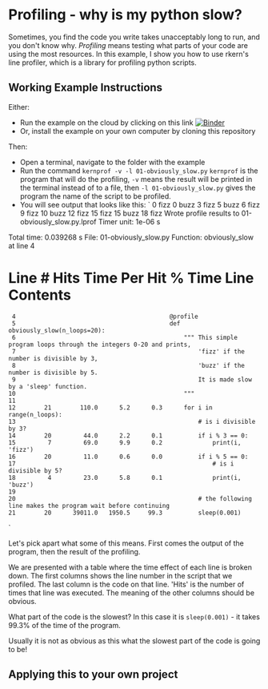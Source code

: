 # Profiling - why is my python slow?
Sometimes, you find the code you write takes unacceptably long to run, and you don't know why.
*Profiling* means testing what parts of your code are using the most resources.
In this example, I show you how to use rkern's line profiler, which is a library for profiling python scripts.

## Working Example Instructions
Either:
* Run the example on the cloud by clicking on this link 
[![Binder](https://mybinder.org/badge_logo.svg)](https://mybinder.org/v2/gh/C-H-Simpson/profiling_example/master)
* Or, install the example on your own computer by cloning this repository

Then:
* Open a terminal, navigate to the folder with the example
* Run the command
	`kernprof -v -l 01-obviously_slow.py`
 `kernprof` is the program that will do the profiling, `-v` means the result will be printed in the terminal instead of to a file, then `-l 01-obviously_slow.py` gives the program the name of the script to be profiled.
* You will see output that looks like this:
`
0 fizz
0 buzz
3 fizz
5 buzz
6 fizz
9 fizz
10 buzz
12 fizz
15 fizz
15 buzz
18 fizz
Wrote profile results to 01-obviously_slow.py.lprof
Timer unit: 1e-06 s

Total time: 0.039268 s
File: 01-obviously_slow.py
Function: obviously_slow at line 4

Line #      Hits         Time  Per Hit   % Time  Line Contents
==============================================================
     4                                           @profile
     5                                           def obviously_slow(n_loops=20):
     6                                               """ This simple program loops through the integers 0-20 and prints,
     7                                                   'fizz' if the number is divisible by 3,
     8                                                   'buzz' if the number is divisible by 5.
     9                                                   It is made slow by a 'sleep' function.
    10                                               """
    11                                           
    12        21        110.0      5.2      0.3      for i in range(n_loops):
    13                                                   # is i divisible by 3?
    14        20         44.0      2.2      0.1          if i % 3 == 0:
    15         7         69.0      9.9      0.2              print(i, 'fizz')
    16        20         11.0      0.6      0.0          if i % 5 == 0:
    17                                                       # is i divisible by 5?
    18         4         23.0      5.8      0.1              print(i, 'buzz')
    19                                           
    20                                                   # the following line makes the program wait before continuing
    21        20      39011.0   1950.5     99.3          sleep(0.001)
`

Let's pick apart what some of this means.
First comes the output of the program, then the result of the profiling.

We are presented with a table where the time effect of each line is broken down. The first columns shows the line number in the script that we profiled. The last column is the code on that line.
'Hits' is the number of times that line was executed. The meaning of the other columns should be obvious.

What part of the code is the slowest? In this case it is `sleep(0.001)` - it takes 99.3% of the time of the program.


Usually it is not as obvious as this what the slowest part of the code is going to be!

## Applying this to your own project
